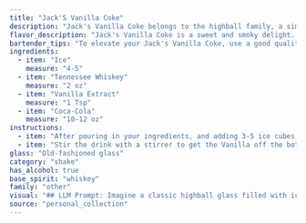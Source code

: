 ```yaml
---
title: "Jack'S Vanilla Coke"
description: "Jack's Vanilla Coke belongs to the highball family, a simple yet elegant combination of spirits and a mixer.  This riff on the classic Whiskey Coke introduces a touch of sweetness and vanilla complexity, likely born from a desire to elevate the classic drink. "
flavor_description: "Jack's Vanilla Coke is a sweet and smoky delight.  The Tennessee whiskey provides a smooth, slightly spicy base, while the vanilla extract adds a warm, comforting sweetness.  The Coca-Cola balances everything out with a refreshing, effervescent bite, creating a harmonious blend of flavors.  The overall experience is reminiscent of a classic whiskey and coke, but with a subtle vanilla twist that elevates it to a new level of sophistication. "
bartender_tips: "To elevate your Jack's Vanilla Coke, use a good quality Tennessee Whiskey. For a smoother vanilla note, use a high-quality extract.  Chill the Coca-Cola beforehand for a crisp, refreshing drink.  A dash of Angostura bitters adds complexity.  Don't over-shake, you want a gentle mix, not a foamy mess.  Serve over ice, garnished with a cherry or orange peel for that classic touch. "
ingredients:
  - item: "Ice"
    measure: "4-5"
  - item: "Tennessee Whiskey"
    measure: "2 oz"
  - item: "Vanilla Extract"
    measure: "1 Tsp"
  - item: "Coca-Cola"
    measure: "10-12 oz"
instructions:
  - item: "After pouring in your ingredients, and adding 3-5 ice cubes, according to taste."
  - item: "Stir the drink with a stirrer to get the Vanilla off the bottom."
glass: "Old-fashioned glass"
category: "shake"
has_alcohol: true
base_spirit: "whiskey"
family: "other"
visual: "## LLM Prompt: Imagine a classic highball glass filled with ice, the cubes gleaming like tiny diamonds.  The glass is filled with a deep amber liquid, the color of rich caramel, with a faint, swirling haze of vanilla. Tiny bubbles rise from the depths of the drink, creating a gentle effervescence.  The surface is crowned with a dark, rich cola, almost black, with a few stray bubbles clinging to the side of the glass. The aroma is a tantalizing blend of smoky whiskey, sweet vanilla, and the crisp bite of cola.  Describe this visually appealing cocktail in detail, highlighting its color, texture, and the overall impression it gives off. "
source: "personal_collection"
---
```


